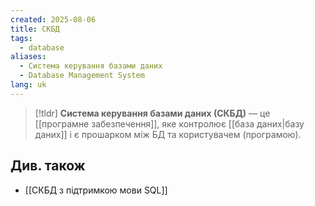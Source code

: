 ```yaml
---
created: 2025-08-06
title: СКБД
tags:
  - database
aliases:
  - Система керування базами даних
  - Database Management System
lang: uk
---
```

> [!tldr]
> **Система керування базами даних (СКБД)** — це [[програмне забезпечення]], яке контролює [[база даних|базу даних]] і є прошарком між БД та користувачем (програмою).

## Див. також

- [[СКБД з підтримкою мови SQL]]